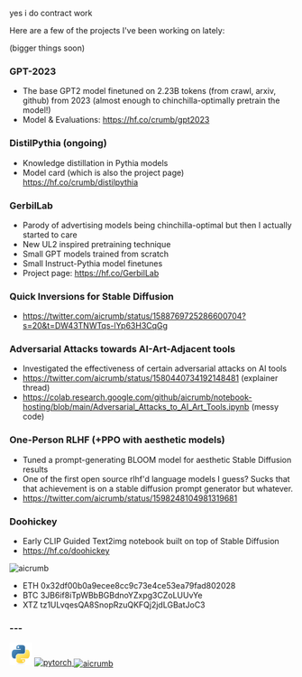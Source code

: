 yes i do contract work

Here are a few of the projects I've been working on lately:

(bigger things soon)

### GPT-2023
- The base GPT2 model finetuned on 2.23B tokens (from crawl, arxiv, github) from 2023 (almost enough to chinchilla-optimally pretrain the model!)
- Model & Evaluations: https://hf.co/crumb/gpt2023

<!-- ### Nerd-100k (ongoing)
- New code + scientific article trained models with a custom 100k vocab size tokenizer
- Tokenizer: https://hf.co/crumb/100k-tokenizer-arxiv-github
- Models: *more coming soon*
  - https://huggingface.co/crumb/nerd100k-70m
- Hypotheses [intermediate]:
  - You need more than just code and scientific literature for reasoning abilities. -->

### DistilPythia (ongoing)
- Knowledge distillation in Pythia models
- Model card (which is also the project page) https://hf.co/crumb/distilpythia

### GerbilLab
- Parody of advertising models being chinchilla-optimal but then I actually started to care
- New UL2 inspired pretraining technique
- Small GPT models trained from scratch
- Small Instruct-Pythia model finetunes
- Project page: https://hf.co/GerbilLab

### Quick Inversions for Stable Diffusion

- https://twitter.com/aicrumb/status/1588769725286600704?s=20&t=DW43TNWTqs-lYp63H3CqGg

### Adversarial Attacks towards AI-Art-Adjacent tools

- Investigated the effectiveness of certain adversarial attacks on AI tools
- https://twitter.com/aicrumb/status/1580440734192148481 (explainer thread)
- https://colab.research.google.com/github/aicrumb/notebook-hosting/blob/main/Adversarial_Attacks_to_AI_Art_Tools.ipynb (messy code)

### One-Person RLHF (+PPO with aesthetic models)

- Tuned a prompt-generating BLOOM model for aesthetic Stable Diffusion results
- One of the first open source rlhf'd language models I guess? Sucks that that achievement is on a stable diffusion prompt generator but whatever.
- https://twitter.com/aicrumb/status/1598248104981319681

### Doohickey

- Early CLIP Guided Text2img notebook built on top of Stable Diffusion
- https://hf.co/doohickey

<p align="left"> <img src="https://komarev.com/ghpvc/?username=aicrumb&label=Profile%20views&color=0e75b6&style=flat" alt="aicrumb" /> </p>

- ETH 0x32df00b0a9ecee8cc9c73e4ce53ea79fad802028
- BTC 3JB6if8iTpWBbBGBdnoYZxpg3CZoLUUvYe
- XTZ tz1ULvqesQA8SnopRzuQKFQj2jdLGBatJoC3

### ---
<p align="left">
<img src="https://raw.githubusercontent.com/devicons/devicon/master/icons/python/python-original.svg" alt="python" width="40" height="40"/> </a> <a href="https://pytorch.org/" target="_blank" rel="noreferrer"> <img src="https://www.vectorlogo.zone/logos/pytorch/pytorch-icon.svg" alt="pytorch" width="40" height="40"/>
<a href="https://twitter.com/aicrumb" target="blank"><img align="center" src="https://raw.githubusercontent.com/rahuldkjain/github-profile-readme-generator/master/src/images/icons/Social/twitter.svg" alt="aicrumb" height="30" width="40" /></a>
</p>
